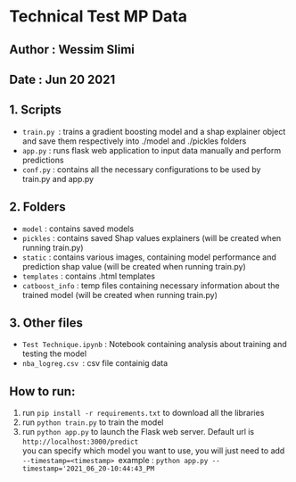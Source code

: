 #   Technical Test MP Data
##  Author : Wessim Slimi
##  Date : Jun 20  2021


## 1. Scripts
* `train.py `: trains a gradient boosting model and a shap explainer object and save them respectively into ./model and ./pickles folders
* `app.py`   : runs flask web application to input data manually and perform predictions
* `conf.py`  : contains all the necessary configurations to be used by train.py and app.py

## 2. Folders
* `model` : contains saved models 
* `pickles` : contains saved Shap values explainers (will be created when running train.py)
* `static` : contains various images,  containing model performance and prediction shap value (will be created when running train.py)
* `templates` : contains .html templates
* `catboost_info` : temp files containing necessary information about the trained model (will be created when running train.py)

## 3. Other files
* `Test Technique.ipynb` : Notebook containing analysis about training and testing the model
* `nba_logreg.csv `: csv file containig data


## How to run:
1. run `pip install -r requirements.txt` to download all the libraries
2. run `python train.py` to train the model
3. run `python app.py` to launch the Flask web server. Default url is `http://localhost:3000/predict` <br>
you can specify which model you want to use, you will just need to add `--timestamp=<timestamp> `example : 
`python app.py --timestamp='2021_06_20-10:44:43_PM`
